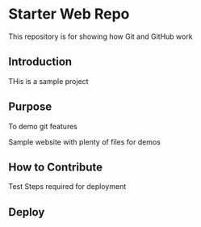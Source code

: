 # Starter Web Repo

This repository is for showing how Git and GitHub work

## Introduction
THis is a sample project


## Purpose
To demo git features

Sample website with plenty of files for demos

## How to Contribute
Test
Steps required for deployment

## Deploy
